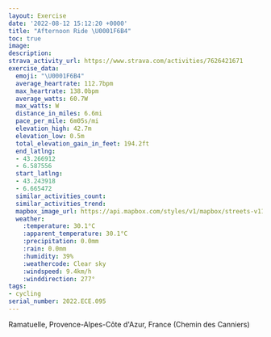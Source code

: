 ```yaml
---
layout: Exercise
date: '2022-08-12 15:12:20 +0000'
title: "Afternoon Ride \U0001F6B4"
toc: true
image:
description:
strava_activity_url: https://www.strava.com/activities/7626421671
exercise_data:
  emoji: "\U0001F6B4"
  average_heartrate: 112.7bpm
  max_heartrate: 138.0bpm
  average_watts: 60.7W
  max_watts: W
  distance_in_miles: 6.6mi
  pace_per_mile: 6m05s/mi
  elevation_high: 42.7m
  elevation_low: 0.5m
  total_elevation_gain_in_feet: 194.2ft
  end_latlng:
  - 43.266912
  - 6.587556
  start_latlng:
  - 43.243918
  - 6.665472
  similar_activities_count:
  similar_activities_trend:
  mapbox_image_url: https://api.mapbox.com/styles/v1/mapbox/streets-v11/static/path-5+787af2-1.0(ma%7DfGeztg%40ACR%5BOl%40DJ%3FJJH%40NCLIN%5BLc%40t%40WQJHPHzAv%40M%3F%40G_By%40y%40i%40GAGB%5B%5C%7B%40%60%40g%40%5EkArBq%40%60AaAlBwA~Ao%40d%40%5BLiB%5Cc%40NIFW%5Cg%40tALLLBd%40VnAd%40JFVh%40L%60%40BLDHTJJDt%40NhALn%40DbBRTZLnAJNN%40HBfACfAFf%40FT%3FPJ%5CFHFCtACRBNIrC%40fCElACDM%3Fk%40EG%40W%3FoBGIBCHAP%40F%60%40bCPp%40DX%3FVHh%40FTAHNdAHtADxBKVKHm%40LWP%5B%5EKZETCZ%40f%40Rz%40PdA%40jCM~A_%40nAO%5CkAnBu%40hBERQ%5CSNDBe%40Jg%40ZsQdPwAlA%7D%40n%40AP%7BAdAKG_%40Tq%40h%40c%40l%40S%5CeAhC%5Bp%40%7DChHaCzFANSX_DlH%3FFGHiCzFkAzBiAnBwDvFeCfDsFlGs%40n%40yEfFu%40z%40_%40f%40cAfAaDrDw%40v%40aAnAy%40z%40%5B%5Ei%40f%40oAxA%7DBvBc%40XYZCAW%5C%7D%40r%40aAz%40SXMDoAdAUXALB%3F%3FDtDhFLTN%60%40Jd%40L%60AXzC%3FNDJBZ%40ZNnAANBn%40%40z%40ALB%5CCNFx%40%40tEHrD%3FbBJr%40AJFZBf%40NnABLDh%40HZ%3F%5CBJ%3FPHt%40%3FNBLDrA%3FhAWrGEZAx%40Q~EEZBJAbBBj%40Lt%40%3FHVl%40DPDD%40HFDJ%5CDL%3FLJv%40Bx%40Af%40%40LEx%40%40%7C%40AJBHAFBLAVDt%40BHBlACfAGh%40AEMzA%3Ft%40BXPjAFV%5EjA~CxIN%60ABXCL%40JEj%40%3F%5CCl%40ELQbD%40LEVCt%40%40jACNAxA%40x%40E~%40Br%40JxAZrBFHRn%40%40JFH%40LRj%40BNVx%40Rf%40BLPf%40BPDHJHfBxFd%40pArEfPb%40lBFn%40%3Fn%40Cl%40G%5COJMVa%40fAQXCL_%40v%40%7D%40rBCNGHKV%7D%40%7CCCTa%40hAmBhGWp%40WAGBMP%3FDGL%5DQSCEG%5BQAEWMGCE%3FYEQS%5BTQHMPMb%40U%7CB%3FJEXWvE%5DKc%40Q%7D%40UCS%5BOc%40GOMc%40EOUAM%5BIYSKMa%40IOGIAILUv%40UHO%3FGBCFq%40hCUHCFEZc%40fBQJKL%5BnAG%60%40IPIBGI%3F%40OKWOKA%40BPNGHAF%40LILOp%40Wn%40UXo%40j%40%5D%3FMEMKc%40cAKa%40Cc%40%40_%40H%5DTs%40%3FKCSOWo%40%5BGOC%5Dr%40iCPsAAKDi%40%40q%40Fa%40Vy%40NNbAb%40N%40NGJYPUXSVGBGZiA%5CeB%3F_%40Q%7DAGWACGA),pin-s-s+e5b22e(6.66547,43.24391),pin-s-f+89ae00(6.587549999999996,43.26691)/auto/800x800?access_token=pk.eyJ1Ijoiam9zaGJlY2ttYW4iLCJhIjoiY205eWR2aDd1MWZ6djJrbXc4a3M0bWZleiJ9.XiG9OWkNcZk2QzjJbxLB4A
  weather:
    :temperature: 30.1°C
    :apparent_temperature: 30.1°C
    :precipitation: 0.0mm
    :rain: 0.0mm
    :humidity: 39%
    :weathercode: Clear sky
    :windspeed: 9.4km/h
    :winddirection: 277°
tags:
- cycling
serial_number: 2022.ECE.095
---
```

Ramatuelle, Provence-Alpes-Côte d'Azur, France (Chemin des Canniers)
